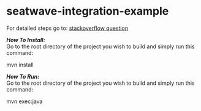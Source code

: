 # seatwave-integration-example

For detailed steps go to: [stackoverflow question](http://stackoverflow.com/questions/32806530/resttemplate-unable-to-populate-object/33431219#33431219) 

***How To Install:*** <br />
Go to the root directory of the project you wish to build and simply run this command:

mvn install

***How To Run:*** <br />
Go to the root directory of the project you wish to build and simply run this command:

mvn exec:java